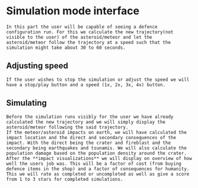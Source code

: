 # Simulation mode interface
    
    In this part the user will be capable of seeing a defence configuration run. For this we calculate the new trajectory(not visible to the user) of the asteroid/meteor and let the asteroid/meteor follow the trajectory at a speed such that the simulation might take about 30 to 60 seconds. 

## Adjusting speed
    If the user wishes to stop the simulation or adjust the speed we will have a stop/play button and a speed (1x, 2x, 3x, 4x) button. 

## Simulating 
    Before the simulation runs visibly for the user we have already calculated the new trajectory and we will simply display the asteroid/meteor following the said trajectory.
    If the meteor/asteroid impacts on earth, we will have calculated the impact location and the direct and secondary consequences of the impact. With the direct being the crater and fireblast and the secondary being earthquakes and tsunamis. We will also calculate the population damage based on the population density around the crater. 
    After the **impact visualizations** we will display on overview of how well the users job was. This will be a factor of cost (from buying defence items in the shop) and a factor of consequences for humanity. This we will rate as completed or uncompleted as well as give a score from 1 to 3 stars for completed simulations.
